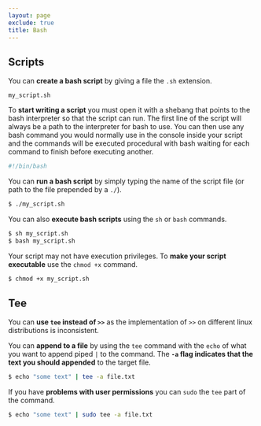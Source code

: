 ```yaml
---
layout: page
exclude: true
title: Bash
---
```


## Scripts

You can **create a bash script** by giving a file the `.sh` extension.
```
my_script.sh
```

To **start writing a script** you must open it with a shebang that points to the bash interpreter so that the script can run. The first line of the script will always be a path to the interpreter for bash to use. You can then use any bash command you would normally use in the console inside your script and the commands will be executed procedural with bash waiting for each command to finish before executing another.
```bash
#!/bin/bash
```

You can **run a bash script** by simply typing the name of the script file (or path to the file prepended by a `./`).
```bash
$ ./my_script.sh
```

You can also **execute bash scripts** using the `sh` or `bash` commands.
```bash
$ sh my_script.sh
$ bash my_script.sh
```

Your script may not have execution privileges. To **make your script executable** use the `chmod +x` command.
```bash
$ chmod +x my_script.sh
```

## Tee

You can **use `tee` instead of `>>`** as the implementation of `>>` on different linux distributions is inconsistent.

You can **append to a file** by using the `tee` command with the `echo` of what you want to append piped `|` to the command. The **`-a` flag indicates that the text you should appended** to the target file.
```bash
$ echo "some text" | tee -a file.txt
``` 

If you have **problems with user permissions** you can `sudo` the `tee` part of the command.
```bash
$ echo "some text" | sudo tee -a file.txt
```
<!--stackedit_data:
eyJoaXN0b3J5IjpbNjk2OTM5ODgyLC02Mjc1NDYyMjMsMTY5NT
c4OTcxNF19
-->